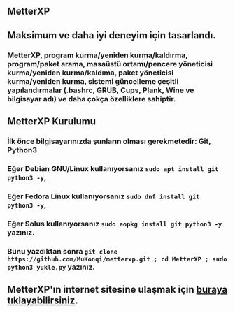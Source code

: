 ## MetterXP
## Maksimum ve daha iyi deneyim için tasarlandı.
### MetterXP, program kurma/yeniden kurma/kaldırma, program/paket arama, masaüstü ortamı/pencere yöneticisi kurma/yeniden kurma/kaldıma, paket yöneticisi kurma/yeniden kurma, sistemi güncelleme çeşitli yapılandırmalar (.bashrc, GRUB, Cups, Plank, Wine ve bilgisayar adı) ve daha çokça özelliklere sahiptir.
## MetterXP Kurulumu
### İlk önce bilgisayarınızda şunların olması gerekmetedir: Git, Python3
### Eğer Debian GNU/Linux kullanıyorsanız ```sudo apt install git python3 -y```,
### Eğer Fedora Linux kullanıyorsanız ```sudo dnf install git python3 -y```,
### Eğer Solus kullanıyorsanız ```sudo eopkg install git python3 -y``` yazınız.
### Bunu yazdıktan sonra ```git clone https://github.com/MuKonqi/metterxp.git ; cd MetterXP ; sudo python3 yukle.py``` yazınız.

## MetterXP'ın internet sitesine ulaşmak için [buraya tıklayabilirsiniz](https://mukonqi.github.io/metterxp).
